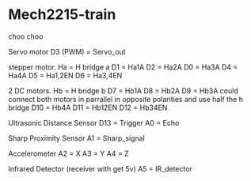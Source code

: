 # Mech2215-train
choo choo


Servo motor
D3 (PWM) = Servo_out

stepper motor. Ha = H bridge a
D1 =  Ha1A
D2 = Ha2A
D0 = Ha3A
D4 = Ha4A
D5 = Ha1,2EN
D6 = Ha3,4EN

2 DC motors. Hb = H bridge b
D7 = Hb1A
D8 = Hb2A
D9 = Hb3A  could connect both motors in parrallel in opposite polarities and use half the h bridge
D10 = Hb4A
D11 = Hb12EN
D12 = Hb34EN

Ultrasonic Distance Sensor
D13 = Trigger
A0 = Echo

Sharp Proximity Sensor
A1 = Sharp_signal

Accelerometer
A2 = X
A3 = Y
A4 = Z

Infrared Detector (receiver with get 5v)
A5 = IR_detector
